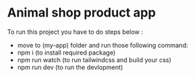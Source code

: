 # Animal shop product app

To run this project you have to do steps below :
- move to (my-app) folder and run those following command:
 - npm i (to install required package)
 - npm run watch (to run tailwindcss and build your css)
 - npm run dev (to run the devlopment)

